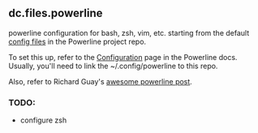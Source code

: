 ## dc.files.powerline

powerline configuration for bash, zsh, vim, etc.  starting from the
default [config files](https://github.com/Lokaltog/powerline/tree/develop/powerline/config_files) 
in the Powerline project repo.

To set this up, refer to the
[Configuration](http://powerline.readthedocs.org/en/latest/configuration.html#quick-setup-guide)
page in the Powerline docs.  Usually, you'll need to link the ~/.config/powerline to this repo.

Also, refer to Richard Guay's [awesome powerline post](http://computers.tutsplus.com/tutorials/getting-spiffy-with-powerline--cms-20740).

### TODO:

- configure zsh
